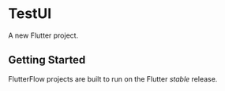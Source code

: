 # TestUI

A new Flutter project.

## Getting Started

FlutterFlow projects are built to run on the Flutter _stable_ release.
